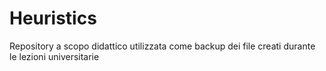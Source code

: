 # Heuristics
Repository a scopo didattico utilizzata come backup dei file creati durante le lezioni universitarie
